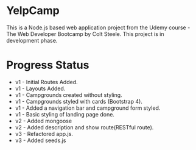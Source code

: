 # YelpCamp 

This is a Node.js based web application project from the Udemy course - The Web Developer Bootcamp by Colt Steele.
This project is in development phase. 

# Progress Status
* v1 - Initial Routes Added. 
* v1 - Layouts Added.
* v1 - Campgrounds created without styling.
* v1 - Campgrounds styled with cards (Bootstrap 4).
* v1 - Added a navigation bar and campground form styled.
* v1 - Basic styling of landing page done.
* v2 - Added mongoose
* v2 - Added description and show route(RESTful route).
* v3 - Refactored app.js.
* v3 - Added seeds.js